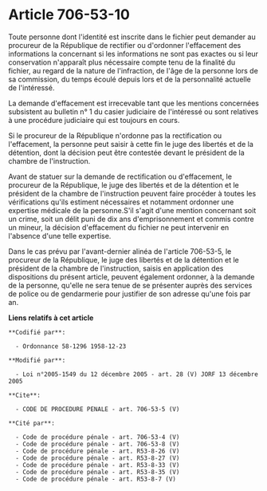 # Article 706-53-10

Toute personne dont l'identité est inscrite dans le fichier peut demander au procureur de la République de rectifier ou
d'ordonner l'effacement des informations la concernant si les informations ne sont pas exactes ou si leur conservation
n'apparaît plus nécessaire compte tenu de la finalité du fichier, au regard de la nature de l'infraction, de l'âge de la
personne lors de sa commission, du temps écoulé depuis lors et de la personnalité actuelle de l'intéressé. 

La demande d'effacement est irrecevable tant que les mentions concernées subsistent au bulletin n° 1 du casier judiciaire de
l'intéressé ou sont relatives à une procédure judiciaire qui est toujours en cours. 

Si le procureur de la République n'ordonne pas la rectification ou l'effacement, la personne peut saisir à cette fin le juge
des libertés et de la détention, dont la décision peut être contestée devant le président de la chambre de l'instruction. 

Avant de statuer sur la demande de rectification ou d'effacement, le procureur de la République, le juge des libertés et de
la détention et le président de la chambre de l'instruction peuvent faire procéder à toutes les vérifications qu'ils estiment
nécessaires et notamment ordonner une expertise médicale de la personne.S'il s'agit d'une mention concernant soit un crime,
soit un délit puni de dix ans d'emprisonnement et commis contre un mineur, la décision d'effacement du fichier ne peut
intervenir en l'absence d'une telle expertise. 

Dans le cas prévu par l'avant-dernier alinéa de l'article 706-53-5, le procureur de la République, le juge des libertés et de
la détention et le président de la chambre de l'instruction, saisis en application des dispositions du présent article,
peuvent également ordonner, à la demande de la personne, qu'elle ne sera tenue de se présenter auprès des services de police
ou de gendarmerie pour justifier de son adresse qu'une fois par an.

**Liens relatifs à cet article**

	**Codifié par**:

	  - Ordonnance 58-1296 1958-12-23

	**Modifié par**:

	  - Loi n°2005-1549 du 12 décembre 2005 - art. 28 (V) JORF 13 décembre 2005

	**Cite**:

	  - CODE DE PROCEDURE PENALE - art. 706-53-5 (V)

	**Cité par**:

	  - Code de procédure pénale - art. 706-53-4 (V)
	  - Code de procédure pénale - art. 706-53-8 (V)
	  - Code de procédure pénale - art. R53-8-26 (V)
	  - Code de procédure pénale - art. R53-8-27 (V)
	  - Code de procédure pénale - art. R53-8-33 (V)
	  - Code de procédure pénale - art. R53-8-35 (V)
	  - Code de procédure pénale - art. R53-8-7 (V)
